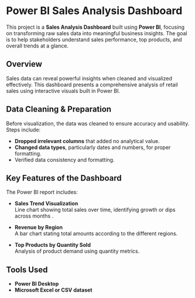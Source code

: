 #  Power BI Sales Analysis Dashboard

This project is a **Sales Analysis Dashboard** built using **Power BI**, focusing on transforming raw sales data into meaningful business insights. The goal is to help stakeholders understand sales performance, top products, and overall trends at a glance.

##  Overview

Sales data can reveal powerful insights when cleaned and visualized effectively. This dashboard presents a comprehensive analysis of retail sales using interactive visuals built in Power BI.

##  Data Cleaning & Preparation

Before visualization, the data was cleaned to ensure accuracy and usability. Steps include:

- **Dropped irrelevant columns** that added no analytical value.
- **Changed data types**, particularly dates and numbers, for proper formatting.
- Verified data consistency and formatting.


##  Key Features of the Dashboard

The Power BI report includes:

-  **Sales Trend Visualization**  
  Line chart showing total sales over time, identifying growth or dips across months .

-  **Revenue by Region**  
  A bar chart stating total amounts according to the different regions.
-  **Top Products by Quantity Sold**  
  Analysis of product demand using quantity metrics.

##  Tools Used

- **Power BI Desktop**
- **Microsoft Excel or CSV dataset**



